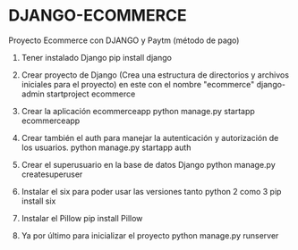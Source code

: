 # DJANGO-ECOMMERCE
Proyecto Ecommerce con DJANGO y Paytm (método de pago)

1. Tener instalado Django
pip install django

2. Crear proyecto de Django (Crea una estructura de directorios y archivos iniciales para el proyecto) en este con el nombre "ecommerce"
django-admin startproject ecommerce

3. Crear la aplicación ecommerceapp
python manage.py startapp ecommerceapp

4. Crear también el auth para manejar la autenticación y autorización de los usuarios.
python manage.py startapp auth

5. Crear el superusuario en la base de datos Django
python manage.py createsuperuser

6. Instalar el six para poder usar las versiones tanto python 2 como 3
pip install six

7. Instalar el Pillow
pip install Pillow

8. Ya por último para inicializar el proyecto
python manage.py runserver
